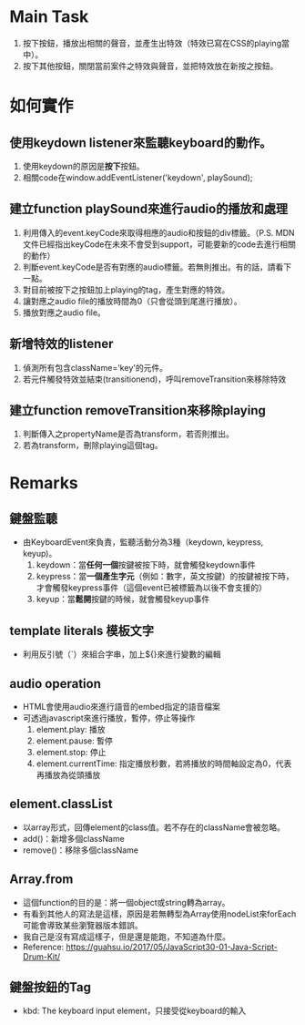 # Main Task
1. 按下按鈕，播放出相關的聲音，並產生出特效（特效已寫在CSS的playing當中）。
2. 按下其他按鈕，關閉當前案件之特效與聲音，並把特效放在新按之按鈕。

# 如何實作
## 使用keydown listener來監聽keyboard的動作。
   1. 使用keydown的原因是**按下**按鈕。
   2. 相關code在window.addEventListener('keydown', playSound);
## 建立function playSound來進行audio的播放和處理
   1. 利用傳入的event.keyCode來取得相應的audio和按鈕的div標籤。（P.S. MDN文件已經指出keyCode在未來不會受到support，可能要新的code去進行相關的動作）
   2. 判斷event.keyCode是否有對應的audio標籤。若無則推出。有的話，請看下一點。
   3. 對目前被按下之按鈕加上playing的tag，產生對應的特效。
   4. 讓對應之audio file的播放時間為0（只會從頭到尾進行播放）。
   5. 播放對應之audio file。
## 新增特效的listener
   1. 偵測所有包含className='key'的元件。
   2. 若元件觸發特效並結束(transitionend)，呼叫removeTransition來移除特效
## 建立function removeTransition來移除playing
   1. 判斷傳入之propertyName是否為transform，若否則推出。
   2. 若為transform，刪除playing這個tag。

# Remarks
## 鍵盤監聽
* 由KeyboardEvent來負責，監聽活動分為3種（keydown, keypress, keyup)。
   1. keydown：當**任何一個**按鍵被按下時，就會觸發keydown事件
   2. keypress：當**一個產生字元**（例如：數字，英文按鍵）的按鍵被按下時，才會觸發keypress事件（這個event已被標籤為以後不會支援的）
   3. keyup：當**鬆開**按鍵的時候，就會觸發keyup事件
## template literals 模板文字
* 利用反引號（`）來組合字串，加上${}來進行變數的編輯
## audio operation
* HTML會使用audio來進行語音的embed指定的語音檔案
* 可透過javascript來進行播放，暫停，停止等操作
   1. element.play: 播放
   2. element.pause: 暫停
   3. element.stop: 停止
   4. element.currentTime: 指定播放秒數，若將播放的時間軸設定為0，代表再播放為從頭播放
## element.classList
* 以array形式，回傳element的class值。若不存在的className會被忽略。
* add()：新增多個className
* remove()：移除多個className
## Array.from
* 這個function的目的是：將一個object或string轉為array。
* 有看到其他人的寫法是這樣，原因是若無轉型為Array使用nodeList來forEach可能會導致某些瀏覽器版本錯誤。
* 我自己是沒有寫成這樣子，但是還是能跑，不知道為什麼。
* Reference: https://guahsu.io/2017/05/JavaScript30-01-Java-Script-Drum-Kit/
## 鍵盤按鈕的Tag
* kbd: The keyboard input element，只接受從keyboard的輸入